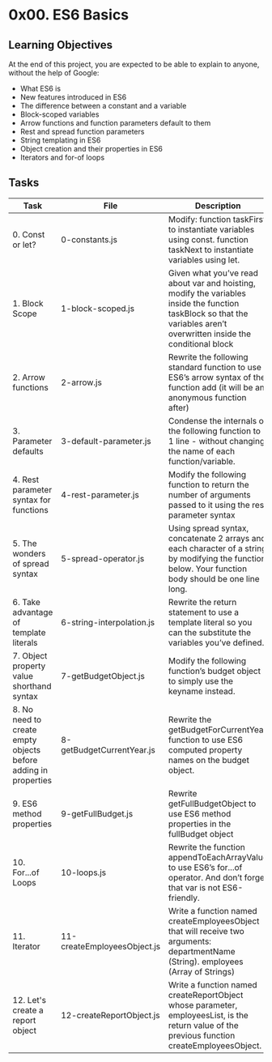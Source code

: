 # 0x00. ES6 Basics

## Learning Objectives
At the end of this project, you are expected to be able to explain to anyone, without the help of Google:

- What ES6 is
- New features introduced in ES6
- The difference between a constant and a variable
- Block-scoped variables
- Arrow functions and function parameters default to them
- Rest and spread function parameters
- String templating in ES6
- Object creation and their properties in ES6
- Iterators and for-of loops

## Tasks

|  Task  |   File   | Description |
| ------ | -------- | ----------- |
| 0. Const or let? | 0-constants.js | Modify: function taskFirst to instantiate variables using const. function taskNext to instantiate variables using let. |
| 1. Block Scope | 1-block-scoped.js | Given what you’ve read about var and hoisting, modify the variables inside the function taskBlock so that the variables aren’t overwritten inside the conditional block|
| 2. Arrow functions | 2-arrow.js | Rewrite the following standard function to use ES6’s arrow syntax of the function add (it will be an anonymous function after) |
| 3. Parameter defaults | 3-default-parameter.js | Condense the internals of the following function to 1 line - without changing the name of each function/variable. |
| 4. Rest parameter syntax for functions | 4-rest-parameter.js | Modify the following function to return the number of arguments passed to it using the rest parameter syntax|
| 5. The wonders of spread syntax | 5-spread-operator.js | Using spread syntax, concatenate 2 arrays and each character of a string by modifying the function below. Your function body should be one line long. |
| 6. Take advantage of template literals | 6-string-interpolation.js | Rewrite the return statement to use a template literal so you can the substitute the variables you’ve defined. |
| 7. Object property value shorthand syntax | 7-getBudgetObject.js | Modify the following function’s budget object to simply use the keyname instead. |
| 8. No need to create empty objects before adding in properties | 8-getBudgetCurrentYear.js | Rewrite the getBudgetForCurrentYear function to use ES6 computed property names on the budget object. |
| 9. ES6 method properties | 9-getFullBudget.js | Rewrite getFullBudgetObject to use ES6 method properties in the fullBudget object |
| 10. For...of Loops | 10-loops.js | Rewrite the function appendToEachArrayValue to use ES6’s for...of operator. And don’t forget that var is not ES6-friendly. |
| 11. Iterator | 11-createEmployeesObject.js | Write a function named createEmployeesObject that will receive two arguments: departmentName (String). employees (Array of Strings) |
| 12. Let's create a report object | 12-createReportObject.js | Write a function named createReportObject whose parameter, employeesList, is the return value of the previous function createEmployeesObject. |
